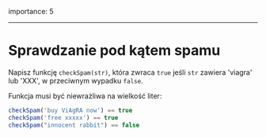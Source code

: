 importance: 5

---

# Sprawdzanie pod kątem spamu

Napisz funkcję `checkSpam(str)`, która zwraca `true` jeśli `str` zawiera 'viagra' lub 'XXX', w przeciwnym wypadku `false`.

Funkcja musi być niewrażliwa na wielkość liter:

```js
checkSpam('buy ViAgRA now') == true
checkSpam('free xxxxx') == true
checkSpam("innocent rabbit") == false
```

